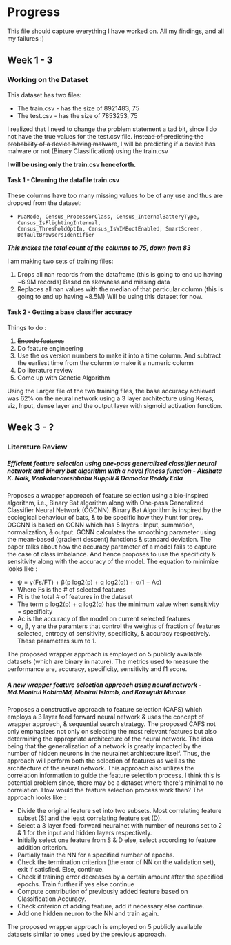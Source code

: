 # Progress
This file should capture everything I have worked on. All my findings, and all my failures :)

## Week 1 - 3

### Working on the Dataset
This dataset has two files:
- The train.csv - has the size of 8921483, 75
- The test.csv - has the size of 7853253, 75

I realized that I need to change the problem statement a tad bit, since I do not have the true values for the test.csv 
file. 
~~Instead of predicting the probability of a device having malware~~, I will be predicting if a device has malware or not 
(Binary Classification) using the train.csv

**I will be using only the train.csv henceforth.**

#### Task 1 - Cleaning the datafile train.csv
These columns have too many missing values to be of any use and thus are dropped from the dataset:
-     PuaMode, Census_ProcessorClass, Census_InternalBatteryType, Census_IsFlightingInternal,
      Census_ThresholdOptIn, Census_IsWIMBootEnabled, SmartScreen, DefaultBrowsersIdentifier

_**This makes the total count of the columns to 75, down from 83**_

I am making two sets of training files:
1. Drops all nan records from the dataframe (this is going to end up having ~6.9M records)
    Based on skewness and missing data
2. Replaces all nan values with the median of that particular column (this is going to end up having ~8.5M)
    Will be using this dataset for now.


#### Task 2 - Getting a base classifier accuracy
Things to do :
1. ~~Encode features~~
2. Do feature engineering
3. Use the os version numbers to make it into a time column. And subtract the earliest time from the column to make it a numeric column
4. Do literature review
5. Come up with Genetic Algorithm 

Using the Larger file of the two training files, the base accuracy achieved was 62% on the neural network using a 3 layer 
architecture using Keras, viz, Input, dense layer and the output layer with sigmoid activation function.



## Week 3 - ?

### Literature Review
##### Efficient feature selection using one-pass generalized classifier neural network and binary bat algorithm with a novel fitness function - Akshata K. Naik, Venkatanareshbabu Kuppili & Damodar Reddy Edla

Proposes a wrapper approach of feature selection using a bio-inspired algorithm, i.e., Binary Bat algorithm along with 
One-pass Generalized Classifier Neural Network (OGCNN). 
Binary Bat Algorithm is inspired by the ecological behaviour of bats, & to be specific how they hunt for prey. 
OGCNN is based on GCNN which has 5 layers : Input, summation, normalization, & output.
GCNN calculates the smoothing parameter using the mean-based (gradient descent) functions & standard deviation. The paper talks about
how the accuracy parameter of a model fails to capture the case of class imbalance. And hence proposes to use the specificity &
sensitivity along with the accuracy of the model. The equation to minimize looks like :
- ψ = γ(Fs/FT) + β(p log2(p) + q log2(q)) + α(1 − Ac)
- Where Fs is the # of selected features
- Ft is the total # of features in the dataset
- The term p log2(p) + q log2(q) has the minimum value when sensitivity = specificity
- Ac is the accuracy of the model on current selected features
- α, β, γ are the paramters that control the weights of fraction of features selected, entropy of sensitivity, specificity,
 & accuracy respectively. These parameters sum to 1.

The proposed wrapper approach is employed on 5 publicly available datasets (which are binary in nature). The metrics used 
to measure the performance are, accuracy, specificity, sensitivity and f1 score.

##### A new wrapper feature selection approach using neural network - Md.Monirul KabiraMd, Monirul Islamb, and Kazuyuki Murase

Proposes a constructive approach to feature selection (CAFS) which employs a 3 layer feed forward neural network & uses the 
concept of wrapper approach, & sequential search strategy. The proposed CAFS not only emphasizes not only on selecting the most 
relevant features but also determining the appropriate architecture of the neural network. The idea being that the generalization
of a network is greatly impacted by the number of hidden neurons in the neuralnet architecture itself. Thus, the approach will
perform both the selection of features as well as the architecture of the neural network. This approach also utilizes the 
correlation information to guide the feature selection process. I think this is potential problem since, there may be a 
dataset where there's minimal to no correlation. How would the feature selection process work then? The approach looks like :
- Divide the original feature set into two subsets. Most correlating feature subset (S) and the least correlating feature set (D).
- Select a 3 layer feed-forward neuralnet with number of neurons set to 2 & 1 for the input and hidden layers respectively.
- Initially select one feature from S & D else, select according to feature addition criterion.
- Partially train the NN for a specified number of epochs.
- Check the termination criterion (the error of NN on the validation set), exit if satisfied. Else, continue.
- Check if training error decreases by a certain amount after the specified epochs. Train further if yes else continue
- Compute contribution of previously added feature based on Classification Accuracy.
- Check criterion of adding feature, add if necessary else continue.
- Add one hidden neuron to the NN and train again.

The proposed wrapper approach is employed on 5 publicly available datasets similar to ones used by the previous approach. 
